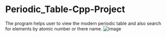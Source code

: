 # Periodic_Table-Cpp-Project
The program helps user to view the modern periodic table and also search for elements by atomic number or there name.
![image](https://user-images.githubusercontent.com/120635713/233185008-f23a7611-5a17-4db3-acfc-50b0e6644ac8.png)
